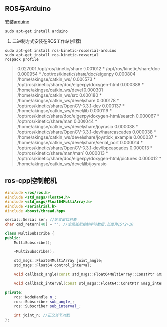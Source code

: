 

## ROS与Arduino

安装[arduino](https://www.ncnynl.com/archives/201610/918.html)

```
sudo apt-get install arduino
```

1. 二进制方式安装在ROS工作站(推荐)

```
sudo apt-get install ros-kinetic-rosserial-arduino
sudo apt-get install ros-kinetic-rosserial
rospack profile
```

> 0.027001   /opt/ros/kinetic/share
> 0.001012 * /opt/ros/kinetic/share/doc
> 0.000954 * /opt/ros/kinetic/share/doc/eigenpy
> 0.000804   /home/akingse/catkin_ws/
> 0.000573 * /opt/ros/kinetic/share/doc/eigenpy/doxygen-html
> 0.000388 * /home/akingse/catkin_ws/devel
> 0.000301   /home/akingse/catkin_ws/src
> 0.000180 * /home/akingse/catkin_ws/devel/share
> 0.000178 * /opt/ros/kinetic/share/OpenCV-3.3.1-dev
> 0.000137 * /home/akingse/catkin_ws/devel/lib
> 0.000119 * /opt/ros/kinetic/share/doc/eigenpy/doxygen-html/search
> 0.000067 * /opt/ros/kinetic/share/man
> 0.000044 * /home/akingse/catkin_ws/devel/share/joyrasio
> 0.000038 * /opt/ros/kinetic/share/OpenCV-3.3.1-dev/haarcascades
> 0.000038 * /home/akingse/catkin_ws/devel/share/joystick_example
> 0.000037 * /home/akingse/catkin_ws/devel/share/serial_port
> 0.000014 * /opt/ros/kinetic/share/OpenCV-3.3.1-dev/lbpcascades
> 0.000013 * /opt/ros/kinetic/share/man/man1
> 0.000013 * /opt/ros/kinetic/share/doc/eigenpy/doxygen-html/pictures
> 0.000012 * /home/akingse/catkin_ws/devel/lib/joyrasio



## ros-cpp控制舵机



```cpp
#include <ros/ros.h>
#include <std_msgs/Float64.h>
#include <std_msgs/Float64MultiArray.h>
#include <serialrial.h>
#include <boost/thread.hpp>

serial::Serial ser; //定义串口对象
char cmd_return[40] = ""; //全局舵机控制字符数组,长度为15*2+10

class MultiSubscribe {
public:
    MultiSubscribe();

    ~MultiSubscribe();

    std_msgs::Float64MultiArray joint_angle;
    std_msgs::Float64 control_interval;

    void callback_angle(const std_msgs::Float64MultiArray::ConstPtr &msg_angle);

    void callback_interval(const std_msgs::Float64::ConstPtr &msg_interval);

private:
    ros::NodeHandle n_;
    ros::Subscriber sub_angle_;
    ros::Subscriber sub_interval_;

    int joint_n; //正交关节对数
};
```









